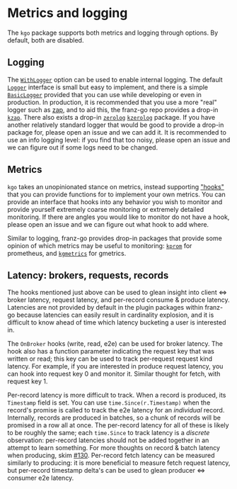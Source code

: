 Metrics and logging
===

The `kgo` package supports both metrics and logging through options. By
default, both are disabled.

## Logging

The [`WithLogger`][1] option can be used to enable internal logging. The
default [`Logger`][2] interface is small but easy to implement, and there is a
simple [`BasicLogger`][3] provided that you can use while developing or even in
production. In production, it is recommended that you use a more "real" logger
such as [zap][4], and to aid this, the franz-go repo provides a drop-in
[`kzap`][5]. There also exists a drop-in [`zerolog`][6] [`kzerolog`][7]
package. If you have another relatively standard logger that would be good to
provide a drop-in package for, please open an issue and we can add it. It is
recommended to use an info logging level: if you find that too noisy, please
open an issue and we can figure out if some logs need to be changed.

[1]: https://pkg.go.dev/github.com/twmb/franz-go/pkg/kgo#WithLogger
[2]: https://pkg.go.dev/github.com/twmb/franz-go/pkg/kgo#Logger
[3]: https://pkg.go.dev/github.com/twmb/franz-go/pkg/kgo#BasicLogger
[4]: https://github.com/uber-go/zap
[5]: https://pkg.go.dev/github.com/twmb/franz-go/plugin/kzap
[6]: https://pkg.go.dev/github.com/rs/zerolog
[7]: https://pkg.go.dev/github.com/twmb/franz-go/plugin/kzerolog

## Metrics

`kgo` takes an unopinionated stance on metrics, instead supporting ["hooks"][8]
that you can provide functions for to implement your own metrics. You can
provide an interface that hooks into any behavior you wish to monitor and
provide yourself extremely coarse monitoring or extremely detailed monitoring.
If there are angles you would like to monitor do not have a hook, please open
an issue and we can figure out what hook to add where.

Similar to logging, franz-go provides drop-in packages that provide some
opinion of which metrics may be useful to monitoring: [`kprom`][9] for
prometheus, and [`kgmetrics`][10] for gmetrics.

[8]: https://pkg.go.dev/github.com/twmb/franz-go/pkg/kgo#Hook
[9]: https://pkg.go.dev/github.com/twmb/franz-go/plugin/kprom
[10]: https://pkg.go.dev/github.com/twmb/franz-go/plugin/kgmetrics

## Latency: brokers, requests, records

The hooks mentioned just above can be used to glean insight into client <=>
broker latency, request latency, and per-record consume & produce latency.
Latencies are not provided by default in the plugin packages within franz-go
because latencies can easily result in cardinality explosion, and it is
difficult to know ahead of time which latency bucketing a user is interested
in.

The `OnBroker` hooks (write, read, e2e) can be used for broker latency. The
hook also has a function parameter indicating the request key that was written
or read; this key can be used to track per-request request kind latency. For
example, if you are interested in produce request latency, you can hook into
request key 0 and monitor it. Similar thought for fetch, with request key 1.

Per-record latency is more difficult to track. When a record is produced, its
`Timestamp` field is set. You can use `time.Since(r.Timestamp)` when the
record's promise is called to track the e2e latency for an _individual_ record.
Internally, records are produced in batches, so a chunk of records will be
promised in a row all at once. The per-record latency for all of these is
likely to be roughly the same; each `time.Since` to track latency is a
_discrete_ observation: per-record latencies should not be added together in an
attempt to learn something. For more thoughts on record & batch latency when
producing, skim [#130][130]. Per-record fetch latency can be measured similarly
to producing: it is more beneficial to measure fetch request latency, but
per-record timestamp delta's can be used to glean producer <=> consumer e2e
latency.

[130]: https://github.com/twmb/franz-go/issues/130

